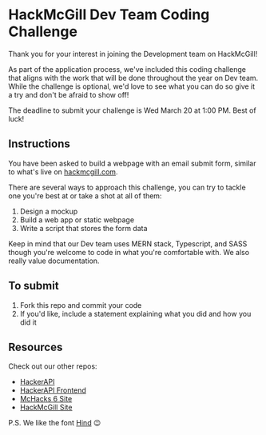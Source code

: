 # HackMcGill Dev Team Coding Challenge

Thank you for your interest in joining the Development team on HackMcGill!

As part of the application process, we've included this coding challenge that aligns with the work that will be done throughout the year on Dev team. While the challenge is optional, we'd love to see what you can do so give it a try and don't be afraid to show off!

The deadline to submit your challenge is Wed March 20 at 1:00 PM. Best of luck!

## Instructions

You have been asked to build a webpage with an email submit form, similar to what's live on [hackmcgill.com](https://hackmcgill.com). 

There are several ways to approach this challenge, you can try to tackle one you're best at or take a shot at all of them:
1. Design a mockup
2. Build a web app or static webpage
3. Write a script that stores the form data

Keep in mind that our Dev team uses MERN stack, Typescript, and SASS though you're welcome to code in what you're comfortable with. We also really value documentation.

## To submit

1. Fork this repo and commit your code
2. If you'd like, include a statement explaining what you did and how you did it

## Resources

Check out our other repos:
- [HackerAPI](https://github.com/hackmcgill/hackerAPI)
- [HackerAPI Frontend](https://github.com/hackmcgill/hackerAPI-frontend)
- [McHacks 6 Site](https://github.com/hackmcgill/mchacks6)
- [HackMcGill Site](https://github.com/hackmcgill/hackmcgill)

P.S. We like the font [Hind](https://fonts.google.com/specimen/Hind) 😉
